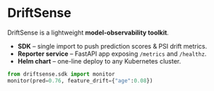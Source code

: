 # DriftSense

DriftSense is a lightweight **model-observability toolkit**.

* **SDK** – single import to push prediction scores & PSI drift metrics.  
* **Reporter service** – FastAPI app exposing `/metrics` and `/healthz`.  
* **Helm chart** – one-line deploy to any Kubernetes cluster.

```python
from driftsense.sdk import monitor
monitor(pred=0.76, feature_drift={"age":0.08})
```
